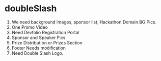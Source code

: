 # doubleSlash

1. We need background Images, sponsor list, Hackathon Domain BG Pics.
2. One Promo Video
3. Need Devfolio Registration Portal
4. Sponsor and Speaker Pics
5. Prize Distribution or Prizes Section
6. Footer Needs modification
7. Need Double Slash Logo.
